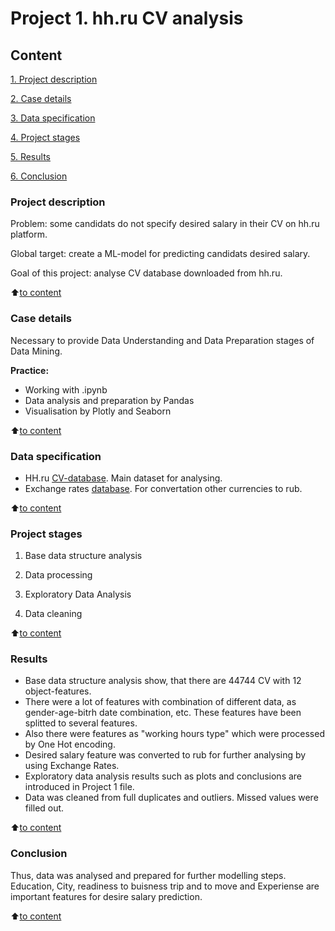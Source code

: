 # Project 1. hh.ru CV analysis

## Content

[1. Project description](https://github.com/mvulf/sf_data_science/tree/main/project_1/README.md#Project-description)

[2. Case details](https://github.com/mvulf/sf_data_science/tree/main/project_1/README.md#Case-details)

[3. Data specification](https://github.com/mvulf/sf_data_science/tree/main/project_1/README.md#Data-specification)

[4. Project stages](https://github.com/mvulf/sf_data_science/tree/main/project_1/README.md#Project-stages)

[5. Results](https://github.com/mvulf/sf_data_science/tree/main/project_1/README.md#Results)

[6. Conclusion](https://github.com/mvulf/sf_data_science/tree/main/project_1/README.md#Conclusion)

### Project description

Problem: some candidats do not specify desired salary in their CV on hh.ru platform.

Global target: create a ML-model for predicting candidats desired salary.

Goal of this project: analyse CV database downloaded from hh.ru.

:arrow_up:[to content](https://github.com/mvulf/sf_data_science/tree/main/project_1/README.md#Content)

### Case details
Necessary to provide Data Understanding and Data Preparation stages of Data Mining.

**Practice:**
- Working with .ipynb
- Data analysis and preparation by Pandas
- Visualisation by Plotly and Seaborn

:arrow_up:[to content](https://github.com/mvulf/sf_data_science/tree/main/project_1/README.md#Content)

### Data specification
- HH.ru [CV-database](https://1drv.ms/u/s!AozIrkgfTyZEgdBLn2M4oscTTgwZrg?e=qpq7Md). Main dataset for analysing.
- Exchange rates [database](https://github.com/mvulf/sf_data_science/tree/main/project_1/data/ExchangeRates.csv). For convertation other currencies to rub.

:arrow_up:[to content](https://github.com/mvulf/sf_data_science/tree/main/project_1/README.md#Content)

### Project stages
1. Base data structure analysis

2. Data processing
 
3. Exploratory Data Analysis

4. Data cleaning


:arrow_up:[to content](https://github.com/mvulf/sf_data_science/tree/main/project_1/README.md#Content)

### Results

- Base data structure analysis show, that there are 44744 CV with 12 object-features.
- There were a lot of features with combination of different data, as gender-age-bitrh date combination, etc. These features have been splitted to several features.
- Also there were features as "working hours type" which were processed by One Hot encoding.
- Desired salary feature was converted to rub for further analysing by using Exchange Rates.
- Exploratory data analysis results such as plots and conclusions are introduced in Project 1 file. 
- Data was cleaned from full duplicates and outliers. Missed values were filled out.

:arrow_up:[to content](https://github.com/mvulf/sf_data_science/tree/main/project_1/README.md#Content)

### Conclusion

Thus, data was analysed and prepared for further modelling steps. Education, City, readiness to buisness trip and to move and Experiense are important features for desire salary prediction.

:arrow_up:[to content](https://github.com/mvulf/sf_data_science/tree/main/project_1/README.md#Content)